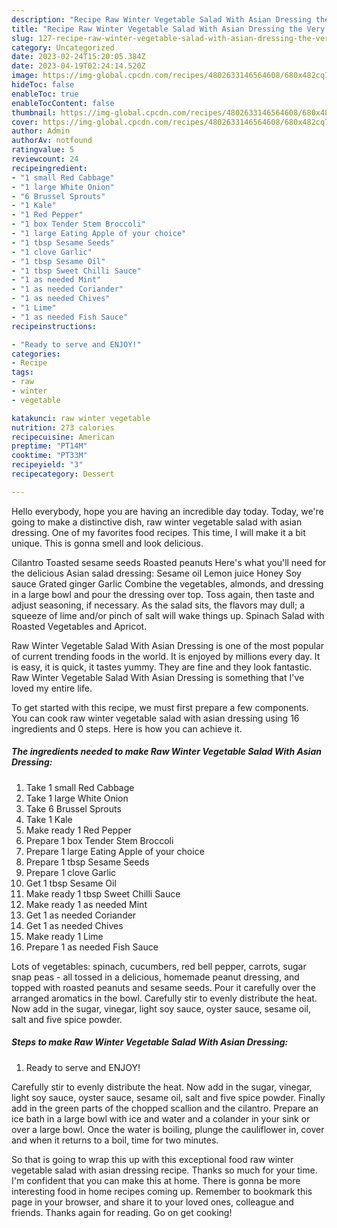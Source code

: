 ```yaml
---
description: "Recipe Raw Winter Vegetable Salad With Asian Dressing the Very Delicious}"
title: "Recipe Raw Winter Vegetable Salad With Asian Dressing the Very Delicious}"
slug: 127-recipe-raw-winter-vegetable-salad-with-asian-dressing-the-very-delicious
category: Uncategorized
date: 2023-02-24T15:20:05.384Z
date: 2023-04-19T02:24:14.520Z
image: https://img-global.cpcdn.com/recipes/4802633146564608/680x482cq70/raw-winter-vegetable-salad-with-asian-dressing-recipe-main-photo.jpg
hideToc: false
enableToc: true
enableTocContent: false
thumbnail: https://img-global.cpcdn.com/recipes/4802633146564608/680x482cq70/raw-winter-vegetable-salad-with-asian-dressing-recipe-main-photo.jpg
cover: https://img-global.cpcdn.com/recipes/4802633146564608/680x482cq70/raw-winter-vegetable-salad-with-asian-dressing-recipe-main-photo.jpg
author: Admin
authorAv: notfound
ratingvalue: 5
reviewcount: 24
recipeingredient:
- "1 small Red Cabbage"
- "1 large White Onion"
- "6 Brussel Sprouts"
- "1 Kale"
- "1 Red Pepper"
- "1 box Tender Stem Broccoli"
- "1 large Eating Apple of your choice"
- "1 tbsp Sesame Seeds"
- "1 clove Garlic"
- "1 tbsp Sesame Oil"
- "1 tbsp Sweet Chilli Sauce"
- "1 as needed Mint"
- "1 as needed Coriander"
- "1 as needed Chives"
- "1 Lime"
- "1 as needed Fish Sauce"
recipeinstructions:

- "Ready to serve and ENJOY!"
categories:
- Recipe
tags:
- raw
- winter
- vegetable

katakunci: raw winter vegetable 
nutrition: 273 calories
recipecuisine: American
preptime: "PT14M"
cooktime: "PT33M"
recipeyield: "3"
recipecategory: Dessert

---
```



Hello everybody, hope you are having an incredible day today. Today, we're going to make a distinctive dish, raw winter vegetable salad with asian dressing. One of my favorites food recipes. This time, I will make it a bit unique. This is gonna smell and look delicious.

Cilantro Toasted sesame seeds Roasted peanuts Here&#39;s what you&#39;ll need for the delicious Asian salad dressing: Sesame oil Lemon juice Honey Soy sauce Grated ginger Garlic Combine the vegetables, almonds, and dressing in a large bowl and pour the dressing over top. Toss again, then taste and adjust seasoning, if necessary. As the salad sits, the flavors may dull; a squeeze of lime and/or pinch of salt will wake things up. Spinach Salad with Roasted Vegetables and Apricot.

Raw Winter Vegetable Salad With Asian Dressing is one of the most popular of current trending foods in the world. It is enjoyed by millions every day. It is easy, it is quick, it tastes yummy. They are fine and they look fantastic. Raw Winter Vegetable Salad With Asian Dressing is something that I've loved my entire life.


To get started with this recipe, we must first prepare a few components. You can cook raw winter vegetable salad with asian dressing using 16 ingredients and 0 steps. Here is how you can achieve it.

<!--inarticleads1-->

##### The ingredients needed to make Raw Winter Vegetable Salad With Asian Dressing:

1. Take 1 small Red Cabbage
1. Take 1 large White Onion
1. Take 6 Brussel Sprouts
1. Take 1 Kale
1. Make ready 1 Red Pepper
1. Prepare 1 box Tender Stem Broccoli
1. Prepare 1 large Eating Apple of your choice
1. Prepare 1 tbsp Sesame Seeds
1. Prepare 1 clove Garlic
1. Get 1 tbsp Sesame Oil
1. Make ready 1 tbsp Sweet Chilli Sauce
1. Make ready 1 as needed Mint
1. Get 1 as needed Coriander
1. Get 1 as needed Chives
1. Make ready 1 Lime
1. Prepare 1 as needed Fish Sauce


Lots of vegetables: spinach, cucumbers, red bell pepper, carrots, sugar snap peas - all tossed in a delicious, homemade peanut dressing, and topped with roasted peanuts and sesame seeds. Pour it carefully over the arranged aromatics in the bowl. Carefully stir to evenly distribute the heat. Now add in the sugar, vinegar, light soy sauce, oyster sauce, sesame oil, salt and five spice powder. 

<!--inarticleads2-->

##### Steps to make Raw Winter Vegetable Salad With Asian Dressing:


1. Ready to serve and ENJOY!

Carefully stir to evenly distribute the heat. Now add in the sugar, vinegar, light soy sauce, oyster sauce, sesame oil, salt and five spice powder. Finally add in the green parts of the chopped scallion and the cilantro. Prepare an ice bath in a large bowl with ice and water and a colander in your sink or over a large bowl. Once the water is boiling, plunge the cauliflower in, cover and when it returns to a boil, time for two minutes. 

So that is going to wrap this up with this exceptional food raw winter vegetable salad with asian dressing recipe. Thanks so much for your time. I'm confident that you can make this at home. There is gonna be more interesting food in home recipes coming up. Remember to bookmark this page in your browser, and share it to your loved ones, colleague and friends. Thanks again for reading. Go on get cooking!
